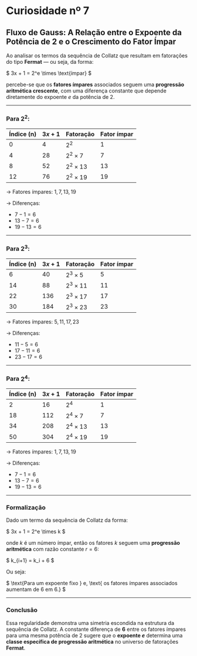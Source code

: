 # Curiosidade nº 7

## Fluxo de Gauss: A Relação entre o Expoente da Potência de 2 e o Crescimento do Fator Ímpar

Ao analisar os termos da sequência de Collatz que resultam em fatorações do tipo **Fermat** — ou seja, da forma:

$
3x + 1 = 2^e \times \text{ímpar}
$

percebe-se que os **fatores ímpares** associados seguem uma **progressão aritmética crescente**, com uma diferença constante que depende diretamente do expoente $e$ da potência de 2.

---

### Para $2^2$:

| Índice (n) | $3x + 1$ | Fatoração       | Fator ímpar |
|------------|--------------|------------------|--------------|
| 0          | 4            | $2^2$         | 1            |
| 4          | 28           | $2^2 \times 7$  | 7            |
| 8          | 52           | $2^2 \times 13$ | 13           |
| 12         | 76           | $2^2 \times 19$ | 19           |

→ Fatores ímpares: $1, 7, 13, 19$

→ Diferenças:  
- $7 - 1 = 6$  
- $13 - 7 = 6$  
- $19 - 13 = 6$

---

### Para $2^3$:

| Índice (n) | $3x + 1$ | Fatoração         | Fator ímpar |
|------------|--------------|--------------------|--------------|
| 6          | 40           | $2^3 \times 5$  | 5            |
| 14         | 88           | $2^3 \times 11$ | 11           |
| 22         | 136          | $2^3 \times 17$ | 17           |
| 30         | 184          | $2^3 \times 23$ | 23           |

→ Fatores ímpares: $5, 11, 17, 23$

→ Diferenças:
- $11 - 5 = 6$
- $17 - 11 = 6$
- $23 - 17 = 6$

---

### Para $2^4$:

| Índice (n) | $3x + 1$ | Fatoração          | Fator ímpar |
|------------|--------------|----------------------|--------------|
| 2          | 16           | $2^4$             | 1            |
| 18         | 112          | $2^4 \times 7$     | 7            |
| 34         | 208          | $2^4 \times 13$    | 13           |
| 50         | 304          | $2^4 \times 19$    | 19           |

→ Fatores ímpares: $1, 7, 13, 19$

→ Diferenças:
- $7 - 1 = 6$
- $13 - 7 = 6$
- $19 - 13 = 6$

---

### Formalização

Dado um termo da sequência de Collatz da forma:

$
3x + 1 = 2^e \times k
$

onde $k$ é um número ímpar, então os fatores $k$ seguem uma **progressão aritmética** com razão constante $r = 6$:

$
k_{i+1} = k_i + 6
$

Ou seja:

$
\text{Para um expoente fixo } e, \text{ os fatores ímpares associados aumentam de 6 em 6.}
$

---

### Conclusão

Essa regularidade demonstra uma simetria escondida na estrutura da sequência de Collatz. A constante diferença de **6** entre os fatores ímpares para uma mesma potência de 2 sugere que o **expoente $e$** determina uma **classe específica de progressão aritmética** no universo de fatorações **Fermat**.